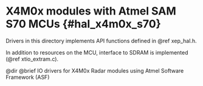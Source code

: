X4M0x modules with Atmel SAM S70 MCUs {#hal_x4m0x_s70}
=====================================

Drivers in this directory implements API functions defined in @ref xep_hal.h.

In addition to resources on the MCU, interface to SDRAM is implemented (@ref xtio_extram.c).

@dir
@brief IO drivers for X4M0x Radar modules using Atmel Software Framework (ASF)
